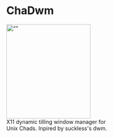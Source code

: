 # ChaDwm
<img src="https://en.meming.world/images/en/1/18/Giga_Chad.jpg" width="220" height="247" alt= “”>
<br>
X11 dynamic tilling window manager for <br />
Unix Chads. Inpired by suckless's dwm.
